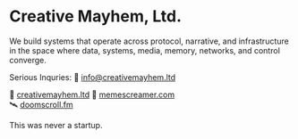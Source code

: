 # Creative Mayhem, Ltd.

We build systems that operate across protocol, narrative, and infrastructure in the space where data, systems, media, memory, networks, and control converge.

Serious Inquries: 💼 [info@creativemayhem.ltd](mailto:info@creativemayhem.ltd)

🔣 [creativemayhem.ltd](https://creativemayhem.ltd)
📡 [memescreamer.com](https://memescreamer.com)  
🛰️ [doomscroll.fm](https://doomscroll.fm)  

This was never a startup.
